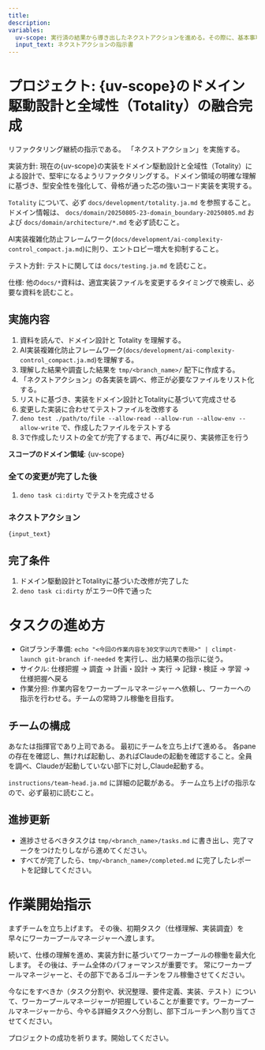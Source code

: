 ```yaml
---
title: 
description:
variables:
  uv-scope: 実行済の結果から導き出したネクストアクションを進める。その際に、基本事項を維持した状態で、次アクションを指示する。
  input_text: ネクストアクションの指示書
---
```


# プロジェクト: {uv-scope}のドメイン駆動設計と全域性（Totality）の融合完成

リファクタリング継続の指示である。
「ネクストアクション」を実施する。

実装方針:
現在の{uv-scope}の実装をドメイン駆動設計と全域性（Totality）による設計で、堅牢になるようリファクタリングする。ドメイン領域の明確な理解に基づき、型安全性を強化して、骨格が通った芯の強いコード実装を実現する。

`Totality` について、必ず `docs/development/totality.ja.md` を参照すること。
ドメイン情報は、 `docs/domain/20250805-23-domain_boundary-20250805.md` および `docs/domain/architecture/*.md` を必ず読むこと。

AI実装複雑化防止フレームワーク(`docs/development/ai-complexity-control_compact.ja.md`)に則り、エントロピー増大を抑制すること。

テスト方針:
テストに関しては `docs/testing.ja.md` を読むこと。

仕様:
他の`docs/*`資料は、適宜実装ファイルを変更するタイミングで検索し、必要な資料を読むこと。

## 実施内容

1. 資料を読んで、ドメイン設計と Totality を理解する。
2. AI実装複雑化防止フレームワーク(`docs/development/ai-complexity-control_compact.ja.md`)を理解する。
3. 理解した結果や調査した結果を `tmp/<branch_name>/` 配下に作成する。
4. 「ネクストアクション」の各実装を調べ、修正が必要なファイルをリスト化する。 
5. リストに基づき、実装をドメイン設計とTotalityに基づいて完成させる
6. 変更した実装に合わせてテストファイルを改修する
7. `deno test ./path/to/file --allow-read --allow-run --allow-env --allow-write` で、作成したファイルをテストする
8. 3で作成したリストの全てが完了するまで、再び4に戻り、実装修正を行う

**スコープのドメイン領域**: {uv-scope}

### 全ての変更が完了した後

1. `deno task ci:dirty` でテストを完成させる

### ネクストアクション

```````
{input_text}
```````

## 完了条件

1. ドメイン駆動設計とTotalityに基づいた改修が完了した
2. `deno task ci:dirty` がエラー0件で通った


# タスクの進め方

- Gitブランチ準備: `echo "<今回の作業内容を30文字以内で表現>" | climpt-launch git-branch if-needed` を実行し、出力結果の指示に従う。
- サイクル: 仕様把握 → 調査 → 計画・設計 → 実行 → 記録・検証 → 学習 → 仕様把握へ戻る
- 作業分担: 作業内容をワーカープールマネージャーへ依頼し、ワーカーへの指示を行わせる。チームの常時フル稼働を目指す。

## チームの構成

あなたは指揮官であり上司である。
最初にチームを立ち上げて進める。
各paneの存在を確認し、無ければ起動し、あればClaudeの起動を確認すること。全員を調べ、Claudeが起動していない部下に対し,Claude起動する。

`instructions/team-head.ja.md` に詳細の記載がある。
チーム立ち上げの指示なので、必ず最初に読むこと。

## 進捗更新

- 進捗させるべきタスクは `tmp/<branch_name>/tasks.md` に書き出し、完了マークをつけたりしながら進めてください。
- すべてが完了したら、`tmp/<branch_name>/completed.md` に完了したレポートを記録してください。

# 作業開始指示

まずチームを立ち上げます。
その後、初期タスク（仕様理解、実装調査）を早々にワーカープールマネージャーへ渡します。

続いて、仕様の理解を進め、実装方針に基づいてワーカープールの稼働を最大化します。
その後は、チーム全体のパフォーマンスが重要です。
常にワーカープールマネージャーと、その部下であるゴルーチンをフル稼働させてください。

今なにをすべきか（タスク分割や、状況整理、要件定義、実装、テスト）について、ワーカープールマネージャーが把握していることが重要です。ワーカープールマネージャーから、今やる詳細タスクへ分割し、部下ゴルーチンへ割り当てさせてください。

プロジェクトの成功を祈ります。開始してください。

